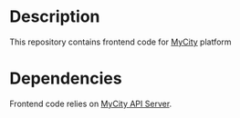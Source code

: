# Description

This repository contains frontend code for [MyCity](http://mycity.io) platform

# Dependencies

Frontend code relies on [MyCity API Server](http://docs.mycity.apiary.io).

